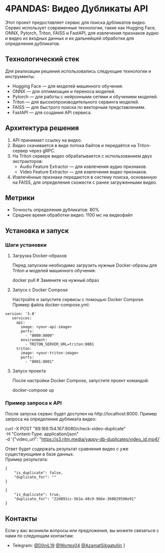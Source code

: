 # 4PANDAS: Видео Дубликаты API

Этот проект предоставляет сервис для поиска дубликатов видео. Сервис использует современные технологии, такие как Hugging Face, ONNX, Pytorch, Triton, FAISS и FastAPI, для извлечения признаков аудио и видео из входных данных и их дальнейшей обработки для определения дубликатов.

## Технологический стек

Для реализации решения использовались следующие технологии и инструменты:
- Hugging Face — для моделей машинного обучения.
- ONNX — для оптимизации и переноса моделей.
- Pytorch — для работы с нейронными сетями и обучением моделей.
- Triton — для высокопроизводительного сервинга моделей.
- FAISS — для быстрого поиска по векторным представлениям.
- FastAPI — для создания API сервиса.

## Архитектура решения

1. API принимает ссылку на видео.
2. Видео скачивается в виде потока байтов и передаётся на Triton-сервер через gRPC.
3. На Triton сервере видео обрабатывается с использованием двух экстракторов:
   - Audio Feature Extractor — для извлечения аудио признаков.
   - Video Feature Extractor — для извлечения видео признаков.
4. Извлечённые признаки передаются в систему поиска, основанную на FAISS, для определения схожести с ранее загруженными видео.

## Метрики

- Точность определения дубликатов: 80%
- Среднее время обработки видео: 1100 мс на видеофайл

[//]: # (- Пропускная способность сервиса: до 1000 видеофайлов в минуту)

## Установка и запуск

### Шаги установки

1. Загрузка Docker-образов

   Перед запуском необходимо загрузить нужные Docker-образы для Triton и моделей машинного обучения:
   
      docker pull <your-custom-image>  # Замените на нужный образ
   

2. Запуск с Docker Compose

   Настройте и запустите сервисы с помощью Docker Compose. Пример файла docker-compose.yml:
```
version: '3.8'
   services:
     api:
       image: <your-api-image>
       ports:
         - "8000:8000"
       environment:
         - TRITON_SERVER_URL=triton:8001
     triton:
       image: <your-triton-image>
       ports:
         - "8001:8001"
```

3. Запуск проекта

   После настройки Docker Compose, запустите проект командой:

      docker-compose up
   

### Пример запроса к API

После запуска сервис будет доступен на http://localhost:8000. Пример запроса на определение дубликата видео:

curl -X POST "89.169.154.167:8080/check-video-duplicate" \
-H "Content-Type: application/json" \
-d '{"video_url": "https://s3.ritm.media/yappy-db-duplicates/video_id.mp4}'

Ответ будет содержать результат сравнения видео с уже существующими в базе данных.
\
Пример результата:
```
{
    "is_duplicate": false,
    "duplicate_for": ""
}
```
```
{
    "is_duplicate": true,
    "duplicate_for": "22d891cc-563a-48c9-9b6e-368829598e91"
}
```
## Контакты

Если у вас возникли вопросы или предложения, вы можете связаться с нами по следующим контактам:
- Telegram: [@D0niL19](https://t.me/D0niL19)  [@Wortex04](https://t.me/Wortex04) [@AzamatSibgatullin]((https://t.me/AzamatSibgatullin))
]
